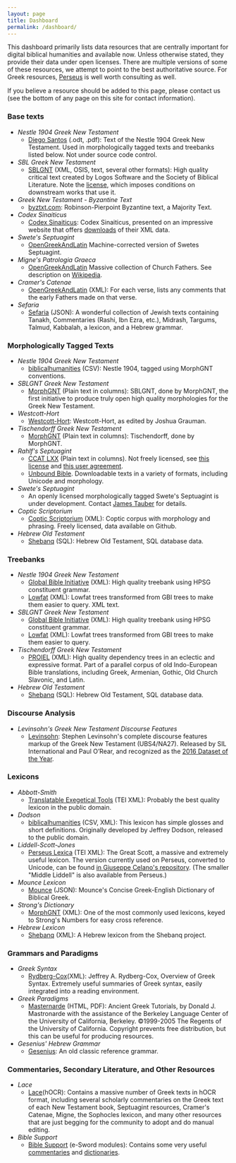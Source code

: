 ```yaml
---
layout: page
title: Dashboard
permalink: /dashboard/
---
```

This dashboard primarily lists data resources that are centrally important for digital biblical humanities and available now. Unless otherwise stated, they provide their data under open licenses. There are multiple versions of some of these resources, we attempt to point to the best authoritative source.  For Greek resources, [Perseus](https://github.com/PerseusDL/tei-conversion-tools/wiki) is well worth consulting as well.

If you believe a resource should be added to this page, please contact us (see the bottom of any page on this site for contact information).


### Base texts

- *Nestle 1904 Greek New Testament*
  - [Diego Santos](https://sites.google.com/site/nestle1904/faq) (.odt, .pdf): Text of the Nestle 1904 Greek New Testament. Used in morphologically tagged texts and treebanks listed below. Not under source code control.
- *SBL Greek New Testament*
  - [SBLGNT](http://sblgnt.com/) (XML, OSIS, text, several other formats): High quality critical text created by Logos Software and the Society of Biblical Literature. Note the [license](http://sblgnt.com/license/), which imposes conditions on downstream works that use it.
- *Greek New Testament - Byzantine Text*
  - [byztxt.com](http://www.byztxt.com/downloads.html): Robinson-Pierpoint Byzantine text, a Majority Text.
- *Codex Sinaiticus*
  - [Codex Sinaiticus](http://www.codexsinaiticus.org/en/): Codex Sinaiticus, presented on an impressive website that offers [downloads](http://www.codexsinaiticus.org/en/project/transcription_download.aspx) of their XML data.
- *Swete's Septuagint*
  - [OpenGreekAndLatin](https://github.com/OpenGreekAndLatin/septuagint-dev) Machine-corrected version of Swetes Septuagint.
- *Migne's Patrologia Graeca*
  - [OpenGreekAndLatin](https://github.com/OGL-PatrologiaGraecaDev)  Massive collection of Church Fathers. See description on [Wikipedia](https://en.wikipedia.org/wiki/Patrologia_Graeca).
- *Cramer's Catenae*
  - [OpenGreekAndLatin](https://github.com/OpenGreekAndLatin/catenae-dev) (XML): For each verse, lists any comments that the early Fathers made on that verse.
- *Sefaria*
  - [Sefaria](https://github.com/Sefaria/Sefaria-Export) (JSON): A wonderful collection of Jewish texts containing Tanakh, Commentaries (Rashi, Ibn Ezra, etc.), Midrash, Targums, Talmud, Kabbalah, a lexicon, and a Hebrew grammar.

### Morphologically Tagged Texts

- *Nestle 1904 Greek New Testament*
  - [biblicalhumanities](https://github.com/biblicalhumanities/Nestle1904) (CSV):  Nestle 1904, tagged using MorphGNT conventions.
- *SBLGNT Greek New Testament*
  - [MorphGNT](https://github.com/morphgnt/sblgnt) (Plain text in columns):  SBLGNT, done by MorphGNT, the first initiative to produce truly open high quality morphologies for the Greek New Testament.
- *Westcott-Hort*
  - [Westcott-Hort](http://scrolltag.com/westcott_and_hort.html): Westcott-Hort, as edited by Joshua Grauman.
- *Tischendorff Greek New Testament*
  - [MorphGNT](https://github.com/morphgnt/tischendorf) (Plain text in columns): Tischendorff, done by MorphGNT.
- *Rahlf's Septuagint*  
  - [CCAT LXX](http://ccat.sas.upenn.edu/gopher/text/religion/biblical/lxxmorph/) (Plain text in columns). Not freely licensed, see [this license](http://ccat.sas.upenn.edu/gopher/text/religion/biblical/lxxmorph/0-readme.txt) and [this user agreement](http://ccat.sas.upenn.edu/gopher/text/religion/biblical/lxxmorph/0-user-declaration.txt).
  - [Unbound Bible](http://unbound.biola.edu/).  Downloadable texts in a variety of formats, including Unicode and morphology.
- *Swete's Septuagint*
  - An openly licensed morphologically tagged Swete's Septuagint is under development.  Contact [James Tauber](mailto:jtauber@jtauber.com) for details.
- *Coptic Scriptorium*
  - [Coptic Scriptorium](http://data.copticscriptorium.org/) (XML): Coptic corpus with morphology and phrasing. Freely licensed, data available on Github.
- *Hebrew Old Testament*
  - [Shebanq](https://shebanq.ancient-data.org/sources) (SQL): Hebrew Old Testament, SQL database data.


### Treebanks

- *Nestle 1904 Greek New Testament*
   - [Global Bible Initiative](https://github.com/biblicalhumanities/greek-new-testament/tree/master/syntax-trees/nestle1904) (XML): High quality treebank using HPSG constituent grammar.
   - [Lowfat](https://github.com/biblicalhumanities/greek-new-testament/tree/master/syntax-trees/nestle1904-lowfat) (XML): Lowfat trees transformed from GBI trees to make them easier to query. XML text.
- *SBLGNT Greek New Testament* 
   - [Global Bible Initiative](https://github.com/biblicalhumanities/greek-new-testament/tree/master/syntax-trees/sblgnt) (XML): High quality treebank using HPSG constituent grammar.
   - [Lowfat](https://github.com/biblicalhumanities/greek-new-testament/tree/master/syntax-trees/sblgnt-lowfat) (XML): Lowfat trees transformed from GBI trees to make them easier to query. 
- *Tischendorff Greek New Testament*
   - [PROIEL](https://github.com/proiel/proiel-treebank) (XML): High quality dependency trees in an eclectic and expressive format. Part of a parallel corpus of old Indo-European Bible translations, including Greek, Armenian, Gothic, Old Church Slavonic, and Latin.
- *Hebrew Old Testament*
  - [Shebanq](https://shebanq.ancient-data.org/sources) (SQL): Hebrew Old Testament, SQL database data.

### Discourse Analysis

- *Levinsohn's Greek New Testament Discourse Features*
  - [Levinsohn](https://github.com/biblicalhumanities/levinsohn): Stephen Levinsohn's complete discourse features markup of the Greek New Testament (UBS4/NA27). Released by SIL International and Paul O’Rear, and recognized as the [2016 Dataset of the Year](http://biblicalhumanities.org/2017/01/27/BH2016-award.html).

### Lexicons

- *Abbott-Smith*
  - [Translatable Exegetical Tools](https://github.com/translatable-exegetical-tools/Abbott-Smith) (TEI XML): Probably the best quality lexicon in the public domain.
- *Dodson*
  - [biblicalhumanities](https://github.com/biblicalhumanities/Dodson-Greek-Lexicon) (CSV, XML): This lexicon has simple glosses and short definitions. Originally developed by Jeffrey Dodson, released to the public domain.
- *Liddell-Scott-Jones*
  - [Perseus Lexica](https://github.com/PerseusDL/lexica) (TEI XML): The Great Scott, a massive and extremely useful lexicon. The version currently used on Perseus, converted to Unicode, can be found [in Giuseppe Celano's repository](https://github.com/gcelano/LSJ_GreekUnicode). (The smaller "Middle Liddell" is also available from Perseus.)
- *Mounce Lexicon*
  - [Mounce](https://github.com/billmounce/dictionary) (JSON): Mounce's Concise Greek-English Dictionary of Biblical Greek.
- *Strong's Dictionary*
  - [MorphGNT](https://github.com/morphgnt/strongs-dictionary-xml) (XML): One of the most commonly used lexicons, keyed to Strong's Numbers for easy cross reference.
- *Hebrew Lexicon*
  - [Shebanq](https://shebanq.ancient-data.org/sources) (XML): A Hebrew lexicon from the Shebanq project.

### Grammars and Paradigms
- *Greek Syntax*
  - [Rydberg-Cox](http://www.perseus.tufts.edu/hopper/dltext?doc=Perseus%3Atext%3A1999.04.0052)(XML): Jeffrey A. Rydberg-Cox, Overview of Greek Syntax. Extremely useful summaries of Greek syntax, easily integrated into a reading environment.
- *Greek Paradigms*
  - [Masternarde](http://ucbclassics.dreamhosters.com/ancgreek/AGTdownload.zip) (HTML, PDF): Ancient Greek Tutorials, by Donald J. Mastronarde with the assistance of the Berkeley Language Center of the University of California, Berkeley. ©1999-2005 The Regents of the University of California. Copyright prevents free distribution, but this can be useful for producing resources.
- *Gesenius' Hebrew Grammar*
  - [Gesenius](https://en.wikisource.org/wiki/Gesenius'_Hebrew_Grammar): An old classic reference grammar.

### Commentaries, Secondary Literature, and Other Resources

- *Lace*
  - [Lace](http://heml.mta.ca/lace/catalog)(hOCR): Contains a massive number of Greek texts in hOCR format, including several scholarly commentaries on the Greek text of each New Testament book, Septuagint resources, Cramer's Catenae, Migne, the Sophocles lexicon, and many other resources that are just begging for the community to adopt and do manual editing.
- *Bible Support*
  - [Bible Support](http://www.biblesupport.com/e-sword-downloads/) (e-Sword modules): Contains some very useful [commentaries](http://www.biblesupport.com/e-sword-downloads/category/3-commentaries/)
  and [dictionaries](http://www.biblesupport.com/e-sword-downloads/category/7-dictionaries/).
